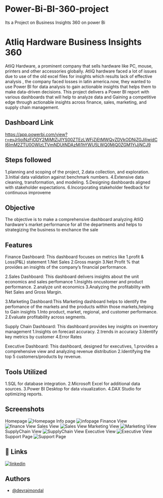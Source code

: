 # Power-Bi-BI-360-project
Its a Project on Business Insights 360 on power Bi

# Atliq Hardware Business Insights 360
AtliQ Hardware, a prominent company that sells hardware like PC, mouse, printers and other accessories globally.
AtliQ hardware faced a lot of issues due to use of the old excel files for insights which results lack of effective analysis ,
the company faced losses in latin america.now, they wanted to use Power BI for data analysis to gain actionable insights that helps them to make data-driven decisions.
This project delivers a Power BI report with various dashboards that will help to analyze data and 
 Gaining a competitive edge through actionable insights across finance, 
sales, marketing, and supply chain management.





## Dashboard Link
https://app.powerbi.com/view?r=eyJrIjoiNzFiODY2MjMtZjJlYS00ZTEzLWFjZjEtMWQyZDVkODNjZGJiIiwidCI6ImM2ZTU0OWIzLTVmNDUtNDAzMi1hYWU5LWQ0MjQ0ZGM1YjJjNCJ9
## Steps followed
 1.planning and scoping of the project, 
2.data collection, and exploration.
3.Initial data validation against benchmark numbers.
4.Extensive data cleaning, transformation, and modeling.
5.Designing dashboards aligned with stakeholder expectations.
6.Incorporating stakeholder feedback for continuous improveme
## Objective
The objective is to make a comprehensive dashboard analyzing AtliQ hardware's market performance for all the departments and helps to strategizing the business to enchance the sale
## Features

Finance Dashboard: This dashboard focuses on metrics like
1.profit & Loss(P&L) statement
1.Net Sales
2.Gross margin
3.Net Profit %
that provides an insights of the company’s financial performance.
 
2.Sales Dashboard: This dashboard delivers insights about the unit economics and sales perfomance
1.Insights oncustomer and product performance.
2.analyze unit economics
3.Analyzing the profitability with Net Sales and Gross Margin.

3.Marketing Dashboard:This Marketing  dashboard helps to identify the perfomance of the  markets and the products within those markets,helping to
Gain insights
1.Into product, market, regional, and customer performance.
2.Evaluate profitability across segments.
 
Supply Chain Dashboard:
This dashboard provides key insights on inventory management
1.Insights on forecast accuracy.
2.trends in accuracy 
3.Identify key metrics by customer 
4.Error Rates

Executive Dashboard: This dashboard, designed for executives,
1.provides a comprehensive view and analyzing revenue distribution 
2.Identifying the top 5 customers/products by revenue.
## Tools Utilized
1.SQL for database integration.
2.Microsoft Excel for additional data sources.
3.Power BI Desktop for data visualization.
4.DAX Studio for optimizing reports.

## Screenshots
Homepage
![Homepage](https://github.com/devraj-mondal/Powerbi-Business-Insights-360-Project/assets/64974135/1b91b0f4-0d21-4f41-9640-fb89192b60d7)
Info page
![infopage](https://github.com/devraj-mondal/Powerbi-Business-Insights-360-Project/assets/64974135/74305ed8-5e78-4b4a-a1be-1d756c68bbcb)
Finance View
![finance View](https://github.com/devraj-mondal/Powerbi-Business-Insights-360-Project/assets/64974135/44cfc45c-18dc-4053-bfb8-62bea0150425)
Sales View
![Sales View](https://github.com/devraj-mondal/Powerbi-Business-Insights-360-Project/assets/64974135/05006776-8609-4559-8497-cd6e6eccd9ed)
Marketing View
![Marketing View](https://github.com/devraj-mondal/Powerbi-Business-Insights-360-Project/assets/64974135/02888a73-751f-4459-9fb4-31cc12ec94ad)
SupplyChain View
![SupplyChain View](https://github.com/devraj-mondal/Powerbi-Business-Insights-360-Project/assets/64974135/4811d706-aa47-4dcf-875e-4c5d5fcf1d38)
Executive View
![Executive View](https://github.com/devraj-mondal/Powerbi-Business-Insights-360-Project/assets/64974135/58ad375c-6b7e-4add-852b-fa510958aca4)
Support Page
![Support Page](https://github.com/devraj-mondal/Powerbi-Business-Insights-360-Project/assets/64974135/765e64da-ece7-4dcd-92a4-19eed7fdaa8e)


## 🔗 Links

[![linkedin](https://img.shields.io/badge/linkedin-0A66C2?style=for-the-badge&logo=linkedin&logoColor=white)](https://www.linkedin.com/in/devrajmondal5/)

## Authors

- [@devrajmondal](https://github.com/devraj-mondal)


